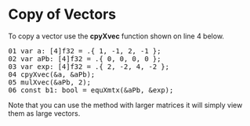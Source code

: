 
# Copy of Vectors

To copy a vector use the <b>cpyXvec</b> function shown on line
4 below.

<!-- //"XMTX: ELA - Larson, Edwards: 2.1 Problem 1 test" -->
<pre>
01 var a: [4]f32 = .{ 1, -1, 2, -1 };
02 var aPb: [4]f32 = .{ 0, 0, 0, 0 };
03 var exp: [4]f32 = .{ 2, -2, 4, -2 };
04 cpyXvec(&a, &aPb);
05 mulXvec(&aPb, 2);
06 const b1: bool = equXmtx(&aPb, &exp);
</pre>

Note that you can use the method with larger matrices it will simply view them as large vectors.